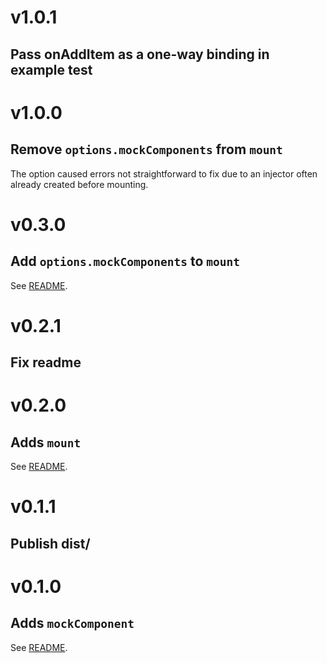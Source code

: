# v1.0.1
## Pass onAddItem as a one-way binding in example test

# v1.0.0
## Remove `options.mockComponents` from `mount`

The option caused errors not straightforward to fix due to an injector often already created before mounting.

# v0.3.0
## Add `options.mockComponents` to `mount`

See [README](README.md#mounttemplate-props-options--testelementwrapper).

# v0.2.1
## Fix readme

# v0.2.0
## Adds `mount`

See [README](README.md#mounttemplate-props--testelementwrapper).

# v0.1.1
## Publish dist/

# v0.1.0
## Adds `mockComponent`

See [README](README.md#api).
